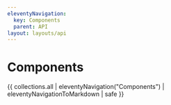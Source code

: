 ```yaml
---
eleventyNavigation:
  key: Components
  parent: API
layout: layouts/api
---
```

# Components

{{ collections.all | eleventyNavigation("Components") | eleventyNavigationToMarkdown | safe }}
